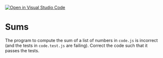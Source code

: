 [![Open in Visual Studio Code](https://classroom.github.com/assets/open-in-vscode-718a45dd9cf7e7f842a935f5ebbe5719a5e09af4491e668f4dbf3b35d5cca122.svg)](https://classroom.github.com/online_ide?assignment_repo_id=11737110&assignment_repo_type=AssignmentRepo)
# Sums

The program to compute the sum of a list of numbers in `code.js` is incorrect
(and the tests in `code.test.js` are failing). Correct the code such that it
passes the tests.
